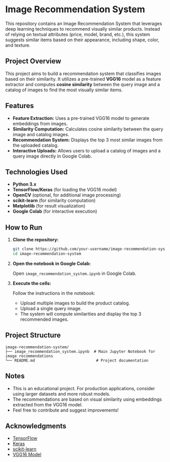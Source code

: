 # Image Recommendation System

This repository contains an Image Recommendation System that leverages deep learning techniques to recommend visually similar products. Instead of relying on textual attributes (price, model, brand, etc.), this system suggests similar items based on their appearance, including shape, color, and texture.

## Project Overview

This project aims to build a recommendation system that classifies images based on their similarity. It utilizes a pre-trained **VGG16** model as a feature extractor and computes **cosine similarity** between the query image and a catalog of images to find the most visually similar items.

## Features

- **Feature Extraction:** Uses a pre-trained VGG16 model to generate embeddings from images.
- **Similarity Computation:** Calculates cosine similarity between the query image and catalog images.
- **Recommendation System:** Displays the top 3 most similar images from the uploaded catalog.
- **Interactive Uploads:** Allows users to upload a catalog of images and a query image directly in Google Colab.

## Technologies Used

- **Python 3.x**
- **TensorFlow/Keras** (for loading the VGG16 model)
- **OpenCV** (optional, for additional image processing)
- **scikit-learn** (for similarity computation)
- **Matplotlib** (for result visualization)
- **Google Colab** (for interactive execution)

## How to Run

1. **Clone the repository:**

   ```bash
   git clone https://github.com/your-username/image-recommendation-system.git
   cd image-recommendation-system
   ```

2. **Open the notebook in Google Colab:**

   Open `image_recommendation_system.ipynb` in Google Colab.

3. **Execute the cells:**

   Follow the instructions in the notebook:
   - Upload multiple images to build the product catalog.
   - Upload a single query image.
   - The system will compute similarities and display the top 3 recommended images.

## Project Structure

```
image-recommendation-system/
├── image_recommendation_system.ipynb  # Main Jupyter Notebook for image recommendations
└── README.md                           # Project documentation
```

## Notes

- This is an educational project. For production applications, consider using larger datasets and more robust models.
- The recommendations are based on visual similarity using embeddings extracted from the VGG16 model.
- Feel free to contribute and suggest improvements!

## Acknowledgments

- [TensorFlow](https://www.tensorflow.org/)
- [Keras](https://keras.io/)
- [scikit-learn](https://scikit-learn.org/)
- [VGG16 Model](https://keras.io/api/applications/vgg16/)

